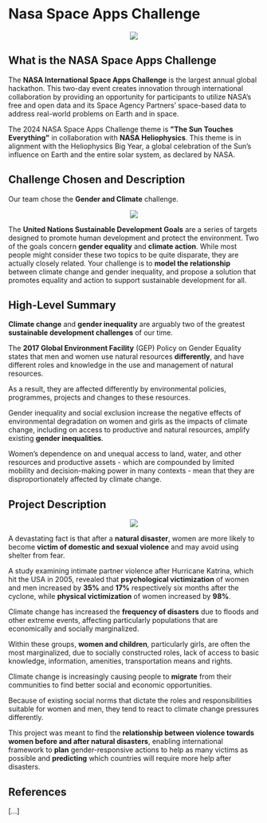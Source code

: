 # Nasa Space Apps Challenge
<p align="center">
  <img src="https://github.com/user-attachments/assets/f3dae4e7-7a45-4ca5-b861-d3f5c95e16d4" />
</p>

## What is the NASA Space Apps Challenge
The **NASA International Space Apps Challenge** is the largest annual global hackathon. This two-day event creates innovation through international collaboration by providing an opportunity for participants to utilize NASA’s free and open data and its Space Agency Partners’ space-based data to address real-world problems on Earth and in space.

The 2024 NASA Space Apps Challenge theme is **"The Sun Touches Everything"** in collaboration with **NASA Heliophysics**. This theme is in alignment with the Heliophysics Big Year, a global celebration of the Sun’s influence on Earth and the entire solar system, as declared by NASA.

## Challenge Chosen and Description
Our team chose the **Gender and Climate** challenge.
<p align="center">
  <img src="https://github.com/user-attachments/assets/92db9574-dcd2-4519-ad2d-2bcfe239fd9c" />
</p>

The **United Nations Sustainable Development Goals** are a series of targets designed to promote human development and protect the environment. Two of the goals concern **gender equality** and **climate action**. While most people might consider these two topics to be quite disparate, they are actually closely related. Your challenge is to **model the relationship** between climate change and gender inequality, and propose a solution that promotes equality and action to support sustainable development for all.

## High-Level Summary
**Climate change** and **gender inequality** are arguably two of the greatest **sustainable development challenges** of our time.

The **2017 Global Environment Facility** (GEP) Policy on Gender Equality states that men and women use natural resources **differently**, and have different roles and knowledge in the use and management of natural resources.

As a result, they are affected differently by environmental policies, programmes, projects and changes to these resources.

Gender inequality and social exclusion increase the negative effects of environmental degradation on women and girls as the impacts of climate change, including on access to productive and natural resources, amplify existing **gender inequalities**.

Women’s dependence on and unequal access to land, water, and other resources and productive assets - which are compounded by limited mobility and decision-making power in many contexts - mean that they are disproportionately affected by climate change. 

## Project Description
<p align="center">
  <img src="https://github.com/user-attachments/assets/6011d205-6d39-4026-a9fa-2151daec87c5" />
</p>

A devastating fact is that after a **natural disaster**, women are more likely to become **victim of domestic and sexual violence** and may avoid using shelter from fear.

A study examining intimate partner violence after Hurricane Katrina, which hit the USA in 2005, revealed that **psychological victimization** of women and men increased by **35%** and **17%** respectively six months after the cyclone, while **physical victimization** of women increased by **98%**.

Climate change has increased the **frequency of disasters** due to floods and other extreme events, affecting particularly populations that are economically and socially marginalized. 

Within these groups, **women and children**, particularly girls, are often the most marginalized, due to socially constructed roles, lack of access to basic knowledge, information, amenities, transportation means and rights.

Climate change is increasingly causing people to **migrate** from their communities to find better social and economic opportunities.

Because of existing social norms that dictate the roles and responsibilities suitable for women and men, they tend to react to climate change pressures differently.

This project was meant to find the **relationship between violence towards women before and after natural disasters**, enabling international framework to **plan** gender-responsive actions to help as many victims as possible and **predicting** which countries will require more help after disasters.

## References

[...]
